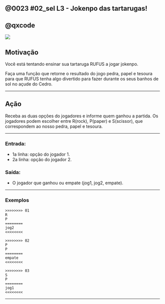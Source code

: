 ## @0023 #02_sel L3 - Jokenpo das tartarugas!
## @qxcode

![](capa.jpg)

## Motivação

Você está tentando ensinar sua tartaruga RUFUS a jogar jokenpo.

Faça uma função que retorne o resultado do jogo pedra, papel e tesoura para que RUFUS tenha algo divertido para fazer durante os seus banhos de sol no açude do Cedro.

---

## Ação

Receba as duas opções do jogadores e informe quem ganhou a partida.
Os jogadores podem escolher entre R(rock), P(paper) e S(scissor), que correspondem ao nosso pedra, papel e tesoura.

---

### Entrada:

* 1a linha: opção do jogador 1.
* 2a linha: opção do jogador 2.

### Saída:

* O jogador que ganhou ou empate (jog1, jog2, empate).

---

### Exemplos

```
>>>>>>>> 01
R
P
========
jog2
<<<<<<<<

>>>>>>>> 02
P
P
========
empate
<<<<<<<<

>>>>>>>> 03
S
P
========
jog1
<<<<<<<<
```

---

<!---
>>>>>>>> 04
S
S
========
empate
<<<<<<<<




>>>>>>>> 05
R
S
========
jog1
<<<<<<<<


>>>>>>>> 06
S
R
========
jog2
<<<<<<<<


>>>>>>>> 07
R
R
========
empate
<<<<<<<<


>>>>>>>> 08
P
R
========
jog1
<<<<<<<<
---->